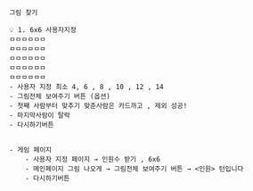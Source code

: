        그림 찾기

        💡 1. 6x6 사용자지정
        ㅁㅁㅁㅁㅁㅁ
        ㅁㅁㅁㅁㅁㅁ
        ㅁㅁㅁㅁㅁㅁ
        ㅁㅁㅁㅁㅁㅁ
        ㅁㅁㅁㅁㅁㅁ
        - 사용자 지정 최소 4, 6 , 8 , 10 , 12 , 14
        - 그림전체 보여주기 버튼 (옵션)
        - 첫째 사람부터 맞추기 맞춘사람은 카드까고 , 제외 성공!
        - 마지막사람이 탈락
        - 다시하기버튼


        - 게임 페이지
            - 사용자 지정 페이지 → 인원수 받기 , 6x6
            - 메인페이지 그림 나오게 → 그림전체 보여주기 버튼 → <인원> 턴입니다
            - 다시하기버튼
